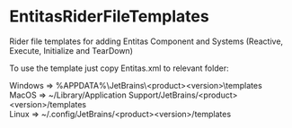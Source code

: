 # EntitasRiderFileTemplates

Rider file templates for adding Entitas Component and Systems (Reactive, Execute, Initialize and TearDown)

To use the template just copy Entitas.xml to relevant folder:

Windows => %APPDATA%\JetBrains\\&lt;product&gt;&lt;version&gt;\templates  
MacOS => ~/Library/Application Support/JetBrains/&lt;product&gt;&lt;version&gt;/templates  
Linux => ~/.config/JetBrains/&lt;product&gt;&lt;version&gt;/templates